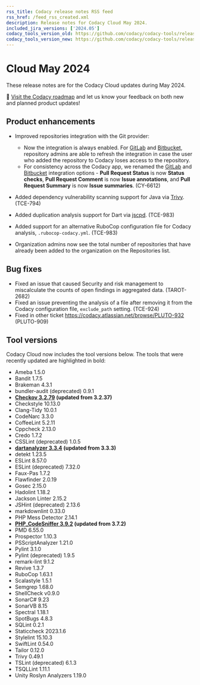 ```yaml
---
rss_title: Codacy release notes RSS feed
rss_href: /feed_rss_created.xml
description: Release notes for Codacy Cloud May 2024.
included_jira_versions: ['2024.05']
codacy_tools_version_old: https://github.com/codacy/codacy-tools/releases/tag/7.10.305
codacy_tools_version_new: https://github.com/codacy/codacy-tools/releases/tag/7.14.11
---
```


# Cloud May 2024

These release notes are for the Codacy Cloud updates during May 2024.

📢 [Visit the Codacy roadmap](https://roadmap.codacy.com) and <span class="skip-vale">let us know</span> your feedback on both new and planned product updates!

<!--TODO Check these issues manually

Jira issues without release notes

Epics:
-   https://codacy.atlassian.net/browse/CY-6612
Bugs and other issues:
-   https://codacy.atlassian.net/browse/PLUTO-761

Jira issues with disabled release notes

Bugs and other issues:
-   https://codacy.atlassian.net/browse/PLUTO-932
-->

## Product enhancements

-   Improved repositories integration with the Git provider:

    -   Now the integration is always enabled. For [GitLab](../../repositories-configure/integrations/gitlab-integration.md#refreshing) and [Bitbucket](../../repositories-configure/integrations/bitbucket-integration.md#refreshing), repository admins are able to refresh the integration in case the user who added the repository to Codacy loses access to the repository.
    -   For consistency across the Codacy app, we renamed the [GitLab](../../repositories-configure/integrations/gitlab-integration.md#configuring) and [Bitbucket](../../repositories-configure/integrations/bitbucket-integration.md#configuring) integration options - **Pull Request Status** is now **Status checks**, **Pull Request Comment** is now **Issue annotations**, and **Pull Request Summary** is now **Issue summaries**. (CY-6612)

-   Added dependency vulnerability scanning support for Java via [Trivy](https://trivy.dev/). (TCE-794)
-   Added duplication analysis support for Dart via [jscpd](https://github.com/kucherenko/jscpd). (TCE-983)
-   Added support for an alternative RuboCop configuration file for Codacy analysis, `.rubocop-codacy.yml`. (TCE-983)
-   Organization admins now see the total number of repositories that have already been added to the organization on the Repositories list.<!--TODO Add screenshot and issue number-->

## Bug fixes

-   Fixed an issue that caused Security and risk management to miscalculate the counts of open findings in aggregated data. (TAROT-2682)
-   Fixed an issue preventing the analysis of a file after removing it from the Codacy configuration file, `exclude_path` setting. (TCE-924)
-   Fixed in other ticket https://codacy.atlassian.net/browse/PLUTO-932 (PLUTO-909)

## Tool versions

Codacy Cloud now includes the tool versions below. The tools that were recently updated are highlighted in bold:

-   Ameba 1.5.0
-   Bandit 1.7.5
-   Brakeman 4.3.1
-   bundler-audit (deprecated) 0.9.1
-   **[Checkov 3.2.79](https://github.com/bridgecrewio/checkov/releases/tag/3.2.79) (updated from 3.2.37)**
-   Checkstyle 10.13.0
-   Clang-Tidy 10.0.1
-   CodeNarc 3.3.0
-   CoffeeLint 5.2.11
-   Cppcheck 2.13.0
-   Credo 1.7.2
-   CSSLint (deprecated) 1.0.5
-   **[dartanalyzer 3.3.4](https://github.com/dart-lang/sdk/blob/main/CHANGELOG.md) (updated from 3.3.3)**
-   detekt 1.23.5
-   ESLint 8.57.0
-   ESLint (deprecated) 7.32.0
-   Faux-Pas 1.7.2
-   Flawfinder 2.0.19
-   Gosec 2.15.0
-   Hadolint 1.18.2
-   Jackson Linter 2.15.2
-   JSHint (deprecated) 2.13.6
-   markdownlint 0.33.0
-   PHP Mess Detector 2.14.1
-   **[PHP_CodeSniffer 3.9.2](https://github.com/PHPCSStandards/PHP_CodeSniffer/releases/tag/3.9.2) (updated from 3.7.2)**
-   PMD 6.55.0
-   Prospector 1.10.3
-   PSScriptAnalyzer 1.21.0
-   Pylint 3.1.0
-   Pylint (deprecated) 1.9.5
-   remark-lint 9.1.2
-   Revive 1.3.7
-   RuboCop 1.63.1
-   Scalastyle 1.5.1
-   Semgrep 1.68.0
-   ShellCheck v0.9.0
-   SonarC# 9.23
-   SonarVB 8.15
-   Spectral 1.18.1
-   SpotBugs 4.8.3
-   SQLint 0.2.1
-   Staticcheck 2023.1.6
-   Stylelint 15.10.3
-   SwiftLint 0.54.0
-   Tailor 0.12.0
-   Trivy 0.49.1
-   TSLint (deprecated) 6.1.3
-   TSQLLint 1.11.1
-   Unity Roslyn Analyzers 1.19.0
